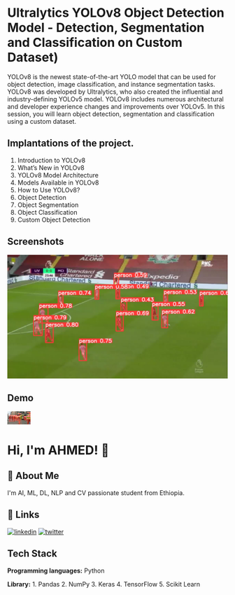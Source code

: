 
#  Ultralytics YOLOv8 Object Detection Model - Detection, Segmentation and Classification on Custom Dataset)

YOLOv8 is the newest state-of-the-art YOLO model that can be used for object detection, image classification, and instance segmentation tasks. YOLOv8 was developed by Ultralytics, who also created the influential and industry-defining YOLOv5 model. YOLOv8 includes numerous architectural and developer experience changes and improvements over YOLOv5. In this session, you will learn object detection, segmentation and classification using a custom dataset.
## Implantations of the project.
1. Introduction to YOLOv8
2. What’s New in YOLOv8
3. YOLOv8 Model Architecture
4. Models Available in YOLOv8
5. How to Use YOLOv8?
6. Object Detection
7. Object Segmentation 
8. Object Classification 
9. Custom Object Detection 
## Screenshots

![App Screenshot](3.jpg)


## Demo

![Demo Link](demo.gif)


# Hi, I'm AHMED! 👋


## 🚀 About Me
I'm  AI, ML, DL, NLP and CV passionate student from Ethiopia.


## 🔗 Links
[![linkedin](https://img.shields.io/badge/linkedin-0A66C2?style=for-the-badge&logo=linkedin&logoColor=white)](https://www.linkedin.com/ahmecse/)
[![twitter](https://img.shields.io/badge/twitter-1DA1F2?style=for-the-badge&logo=twitter&logoColor=white)](https://twitter.com/ahmed_shmels)


## Tech Stack

**Programming languages:** Python

**Library:** 1. Pandas 2. NumPy 3. Keras 4. TensorFlow 5. Scikit Learn

